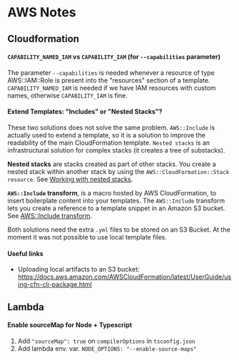 # AWS Notes

## Cloudformation

#### `CAPABILITY_NAMED_IAM` vs `CAPABILITY_IAM` (for `--capabilities` parameter)
The parameter `--capabilities` is needed whenever a resource of type AWS::IAM::Role is present into 
the "resources" section of a template. `CAPABILITY_NAMED_IAM` is needed if we have IAM resources with 
custom names, otherwise `CAPABILITY_IAM` is fine.


#### Extend Templates: "Includes" or "Nested Stacks"?
These two solutions does not solve the same problem.
`AWS::Include` is actually used to extend a template, so it is a solution to improve the 
readability of the main CloudFormation template.
`Nested stacks` is an infrastructural solution for complex stacks (it creates a tree of substacks).

**Nested stacks** are stacks created as part of other stacks.
You create a nested stack within another stack by using the `AWS::CloudFormation::Stack resource`.
See [Working with nested stacks](https://docs.aws.amazon.com/AWSCloudFormation/latest/UserGuide/using-cfn-nested-stacks.html).

**`AWS::Include` transform**, is a macro hosted by AWS CloudFormation, to insert boilerplate content into your templates.
The `AWS::Include` transform lets you create a reference to a template snippet in an Amazon S3 bucket.
See [AWS::Include transform](https://docs.aws.amazon.com/AWSCloudFormation/latest/UserGuide/create-reusable-transform-function-snippets-and-add-to-your-template-with-aws-include-transform.html).

Both solutions need the extra `.yml` files to be stored on an S3 Bucket.
At the moment it was not possible to use local template files.


#### Useful links
- Uploading local artifacts to an S3 bucket: https://docs.aws.amazon.com/AWSCloudFormation/latest/UserGuide/using-cfn-cli-package.html


## Lambda

#### Enable sourceMap for Node + Typescript
1. Add `"sourceMap": true` on `compilerOptions` in `tsconfig.json`
2. Add lambda env. var. `NODE_OPTIONS: "--enable-source-maps"`
